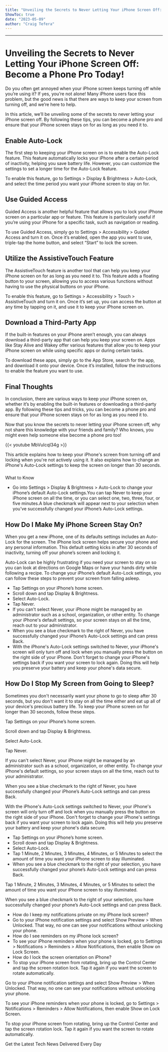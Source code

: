 ```yaml
---
title: "Unveiling the Secrets to Never Letting Your iPhone Screen Off: Become a Phone Pro Today!"
ShowToc: true 
date: "2023-05-09"
author: "Craig Tefera"
---
```

*****
# Unveiling the Secrets to Never Letting Your iPhone Screen Off: Become a Phone Pro Today!

Do you often get annoyed when your iPhone screen keeps turning off while you’re using it? If yes, you’re not alone! Many iPhone users face this problem, but the good news is that there are ways to keep your screen from turning off, and we’re here to help.

In this article, we’ll be unveiling some of the secrets to never letting your iPhone screen off. By following these tips, you can become a phone pro and ensure that your iPhone screen stays on for as long as you need it to.

## Enable Auto-Lock

The first step to keeping your iPhone screen on is to enable the Auto-Lock feature. This feature automatically locks your iPhone after a certain period of inactivity, helping you save battery life. However, you can customize the settings to set a longer time for the Auto-Lock feature.

To enable this feature, go to Settings > Display & Brightness > Auto-Lock, and select the time period you want your iPhone screen to stay on for.

## Use Guided Access

Guided Access is another helpful feature that allows you to lock your iPhone screen on a particular app or feature. This feature is particularly useful if you’re using your iPhone for a specific task, such as navigation or reading.

To use Guided Access, simply go to Settings > Accessibility > Guided Access and turn it on. Once it’s enabled, open the app you want to use, triple-tap the home button, and select “Start” to lock the screen.

## Utilize the AssistiveTouch Feature

The AssistiveTouch feature is another tool that can help you keep your iPhone screen on for as long as you need it to. This feature adds a floating button to your screen, allowing you to access various functions without having to use the physical buttons on your iPhone.

To enable this feature, go to Settings > Accessibility > Touch > AssistiveTouch and turn it on. Once it’s set up, you can access the button at any time by tapping on it, and use it to keep your iPhone screen on.

## Download a Third-Party App

If the built-in features on your iPhone aren’t enough, you can always download a third-party app that can help you keep your screen on. Apps like Stay Alive and Wakey offer various features that allow you to keep your iPhone screen on while using specific apps or during certain tasks.

To download these apps, simply go to the App Store, search for the app, and download it onto your device. Once it’s installed, follow the instructions to enable the feature you want to use.

## Final Thoughts

In conclusion, there are various ways to keep your iPhone screen on, whether it’s by enabling the built-in features or downloading a third-party app. By following these tips and tricks, you can become a phone pro and ensure that your iPhone screen stays on for as long as you need it to.

Now that you know the secrets to never letting your iPhone screen off, why not share this knowledge with your friends and family? Who knows, you might even help someone else become a phone pro too!

{{< youtube MbVuIcqI34g >}} 




This article explains how to keep your iPhone's screen from turning off and locking when you're not actively using it. It also explains how to change an iPhone's Auto-Lock settings to keep the screen on longer than 30 seconds.

 
### 
What to Know
 
- Go into Settings > Display & Brightness > Auto-Lock to change your iPhone’s default Auto-Lock settings.You can tap Never to keep your iPhone screen on all the time, or you can select one, two, three, four, or five minutes.A blue checkmark will appear next to your selection when you’ve successfully changed your iPhone’s Auto-Lock settings.

 
##   How Do I Make My iPhone Screen Stay On?  
 

When you get a new iPhone, one of its defaults settings includes an Auto-Lock for the screen. The iPhone lock screen helps secure your phone and any personal information. This default setting kicks in after 30 seconds of inactivity, turning off your phone’s screen and locking it.

 

Auto-Lock can be highly frustrating if you need your screen to stay on so you can look at directions on Google Maps or have your hands dirty while following a recipe. To change your iPhone’s default Auto-Lock settings, you can follow these steps to prevent your screen from falling asleep.

 
- Tap Settings on your iPhone’s home screen.
 - Scroll down and tap Display & Brightness.
 - Select Auto-Lock.
 - Tap Never.
 - If you can't select Never, your iPhone might be managed by an administrator such as a school, organization, or other entity. To change your iPhone's default settings, so your screen stays on all the time, reach out to your administrator.
 - When you see a blue checkmark to the right of Never, you have successfully changed your iPhone’s Auto-Lock settings and can press Back.
 - With the iPhone's Auto-Lock settings switched to Never, your iPhone's screen will only turn off and lock when you manually press the button on the right side of your iPhone. Don't forget to change your iPhone's settings back if you want your screen to lock again. Doing this will help you preserve your battery and keep your phone's data secure.

 
##   How Do I Stop My Screen from Going to Sleep?  
 

Sometimes you don't necessarily want your phone to go to sleep after 30 seconds, but you don't want it to stay on all the time either and eat up all of your device's precious battery life. To keep your iPhone screen on for longer than 30 seconds, follow these steps.

 

Tap Settings on your iPhone’s home screen.

 

Scroll down and tap Display & Brightness.

 

Select Auto-Lock.

 

Tap Never.

 
If you can't select Never, your iPhone might be managed by an administrator such as a school, organization, or other entity. To change your iPhone's default settings, so your screen stays on all the time, reach out to your administrator.
 

When you see a blue checkmark to the right of Never, you have successfully changed your iPhone’s Auto-Lock settings and can press Back.

 
With the iPhone's Auto-Lock settings switched to Never, your iPhone's screen will only turn off and lock when you manually press the button on the right side of your iPhone. Don't forget to change your iPhone's settings back if you want your screen to lock again. Doing this will help you preserve your battery and keep your phone's data secure.
 
- Tap Settings on your iPhone’s home screen.
 - Scroll down and tap Display & Brightness.
 - Select Auto-Lock.
 - Tap 1 Minute, 2 Minutes, 3 Minutes, 4 Minutes, or 5 Minutes to select the amount of time you want your iPhone screen to stay illuminated.
 - When you see a blue checkmark to the right of your selection, you have successfully changed your phone’s Auto-Lock settings and can press Back.

 

Tap 1 Minute, 2 Minutes, 3 Minutes, 4 Minutes, or 5 Minutes to select the amount of time you want your iPhone screen to stay illuminated.

 

When you see a blue checkmark to the right of your selection, you have successfully changed your phone’s Auto-Lock settings and can press Back.

 
- How do I keep my notifications private on my iPhone lock screen?
 - Go to your iPhone notification settings and select Show Preview > When Unlocked. That way, no one can see your notifications without unlocking your phone.
 - How do I see reminders on my iPhone lock screen?
 - To see your iPhone reminders when your phone is locked, go to Settings > Notifications > Reminders > Allow Notifications, then enable Show on Lock Screen.
 - How do I lock the screen orientation on iPhone?
 - To stop your iPhone screen from rotating, bring up the Control Center and tap the screen rotation lock. Tap it again if you want the screen to rotate automatically.

 
Go to your iPhone notification settings and select Show Preview > When Unlocked. That way, no one can see your notifications without unlocking your phone.
 
To see your iPhone reminders when your phone is locked, go to Settings > Notifications > Reminders > Allow Notifications, then enable Show on Lock Screen.
 
To stop your iPhone screen from rotating, bring up the Control Center and tap the screen rotation lock. Tap it again if you want the screen to rotate automatically.
 

Get the Latest Tech News Delivered Every Day





